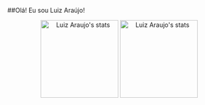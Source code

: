 ##Olá! Eu sou Luiz Araújo!
<p align="center">
  <span>
    <img src="https://github-readme-stats.vercel.app/api?username=luizaraujodev&show_icons=true&theme=dracula&include_all_commits=true&count_private=true" alt="Luiz Araujo's stats" height=175 />
  </span>
  <span>
    <img src="https://github-readme-stats.vercel.app/api/top-langs?username=luizaraujodev&layout=compact&show_icons=true&theme=algolia" alt="Luiz Araujo's stats" height=175 />
  </span>
</p>

<!--
**luizaraujodev/luizaraujodev** is a ✨ _special_ ✨ repository because its `README.md` (this file) appears on your GitHub profile.

Here are some ideas to get you started:

- 🔭 I’m currently working on ...
- 🌱 I’m currently learning ...
- 👯 I’m looking to collaborate on ...
- 🤔 I’m looking for help with ...
- 💬 Ask me about ...
- 📫 How to reach me: ...
- 😄 Pronouns: ...
- ⚡ Fun fact: ...
-->

